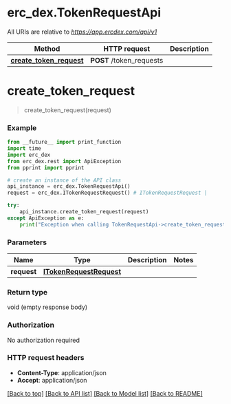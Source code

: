 # erc_dex.TokenRequestApi

All URIs are relative to *https://app.ercdex.com/api/v1*

Method | HTTP request | Description
------------- | ------------- | -------------
[**create_token_request**](TokenRequestApi.md#create_token_request) | **POST** /token_requests | 


# **create_token_request**
> create_token_request(request)



### Example
```python
from __future__ import print_function
import time
import erc_dex
from erc_dex.rest import ApiException
from pprint import pprint

# create an instance of the API class
api_instance = erc_dex.TokenRequestApi()
request = erc_dex.ITokenRequestRequest() # ITokenRequestRequest | 

try:
    api_instance.create_token_request(request)
except ApiException as e:
    print("Exception when calling TokenRequestApi->create_token_request: %s\n" % e)
```

### Parameters

Name | Type | Description  | Notes
------------- | ------------- | ------------- | -------------
 **request** | [**ITokenRequestRequest**](ITokenRequestRequest.md)|  | 

### Return type

void (empty response body)

### Authorization

No authorization required

### HTTP request headers

 - **Content-Type**: application/json
 - **Accept**: application/json

[[Back to top]](#) [[Back to API list]](../README.md#documentation-for-api-endpoints) [[Back to Model list]](../README.md#documentation-for-models) [[Back to README]](../README.md)

